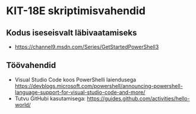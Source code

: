 # KIT-18E skriptimisvahendid

## Kodus iseseisvalt läbivaatamiseks 
- https://channel9.msdn.com/Series/GetStartedPowerShell3 

## Töövahendid
- Visual Studio Code koos PowerShelli laiendusega https://devblogs.microsoft.com/powershell/announcing-powershell-language-support-for-visual-studio-code-and-more/ 
- Tutvu GitHubi kasutamisega: https://guides.github.com/activities/hello-world/
